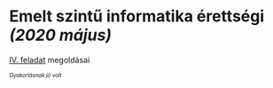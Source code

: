 # Emelt szintű informatika érettségi _(2020 május)_

[IV. feladat](https://www.informatikatanarok.hu/media/uploads/Informatika_erettsegi/Emelt/e_inf_20maj_fl.pdf) megoldásai

<sub><sup>_Gyakorlásnak jó volt_</sup></sub>